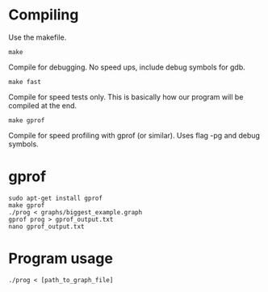 # Compiling

Use the makefile. 

    make          
Compile for debugging. No speed ups, include debug symbols for gdb.

    make fast     
Compile for speed tests only. This is basically how our program will be compiled at the end.

    make gprof    
Compile for speed profiling with gprof (or similar). Uses flag -pg and debug symbols.

# gprof

    sudo apt-get install gprof
    make gprof
    ./prog < graphs/biggest_example.graph
    gprof prog > gprof_output.txt
    nano gprof_output.txt


# Program usage

    ./prog < [path_to_graph_file]
